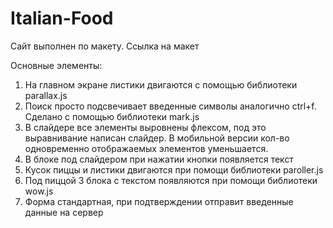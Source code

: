 # Italian-Food
Сайт выполнен по макету. Ссылка на макет

Основные элементы:

1. На главном экране листики двигаются с помощью библиотеки parallax.js
2. Поиск просто подсвечивает введенные символы аналогично ctrl+f. Сделано с помощью библиотеки mark.js
3. В слайдере все элементы выровнены флексом, под это выравнивание написан слайдер. В мобильной версии кол-во одновременно отображаемых элементов уменьшается.
4. В блоке под слайдером при нажатии кнопки появляется текст
5. Кусок пиццы и листики двигаются при помощи библиотеки paroller.js
6. Под пиццой 3 блока с текстом появляются при помощи библиотеки wow.js
7. Форма стандартная, при подтверждении отправит введенные данные на сервер
